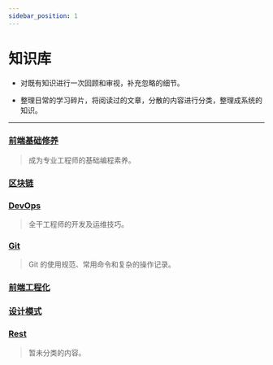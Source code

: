 ```yaml
---
sidebar_position: 1
---
```


# 知识库

- 对既有知识进行一次回顾和审视，补充忽略的细节。

- 整理日常的学习碎片，将阅读过的文章，分散的内容进行分类，整理成系统的知识。

---

### [前端基础修养](/docs/category/前端基础修养)

> 成为专业工程师的基础编程素养。

### [区块链](/docs/category/区块链)

### [DevOps](/docs/category/devops)

> 全干工程师的开发及运维技巧。

### [Git](/docs/category/git)

> Git 的使用规范、常用命令和复杂的操作记录。

### [前端工程化](/docs/category/前端工程化)

### [设计模式](/docs/category/设计模式)

### [Rest](/docs/category/rest)

> 暂未分类的内容。
